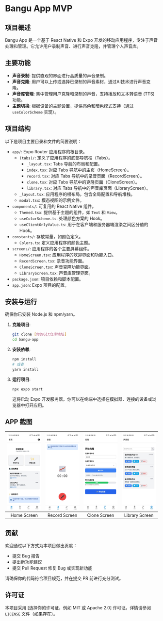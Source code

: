# Bangu App MVP

## 项目概述

Bangu App 是一个基于 React Native 和 Expo 开发的移动应用程序，专注于声音处理和管理。它允许用户录制声音、进行声音克隆，并管理个人声音库。

## 主要功能

- **声音录制**: 提供直观的界面进行高质量的声音录制。
- **声音克隆**: 用户可以上传或选择已录制的声音素材，通过AI技术进行声音克隆。
- **声音库管理**: 集中管理用户克隆和录制的声音，支持播放和文本转语音 (TTS) 功能。
- **主题切换**: 根据设备的主题设置，提供亮色和暗色模式支持（通过 `useColorScheme` 实现）。

## 项目结构

以下是项目主要目录和文件的简要说明：

- `app/`: Expo Router 应用程序的根目录。
  - `(tabs)/`: 定义了应用程序的底部导航栏（Tabs）。
    - `_layout.tsx`: Tabs 导航的布局和配置。
    - `index.tsx`: 对应 Tabs 导航中的主页（HomeScreen）。
    - `record.tsx`: 对应 Tabs 导航中的录音页面（RecordScreen）。
    - `clone.tsx`: 对应 Tabs 导航中的克隆页面（CloneScreen）。
    - `library.tsx`: 对应 Tabs 导航中的声音库页面（LibraryScreen）。
  - `_layout.tsx`: 应用程序的根布局，包含全局配置和导航堆栈。
  - `modal.tsx`: 模态视图的示例文件。
- `components/`: 可复用的 React Native 组件。
  - `Themed.tsx`: 提供基于主题的组件，如 `Text` 和 `View`。
  - `useColorScheme.ts`: 处理颜色方案的 Hook。
  - `useClientOnlyValue.ts`: 用于在客户端和服务器端渲染之间区分值的 Hook。
- `constants/`: 存放常量，如颜色定义。
  - `Colors.ts`: 定义应用程序的颜色主题。
- `screens/`: 应用程序的各个主要屏幕组件。
  - `HomeScreen.tsx`: 应用程序的欢迎界面和功能入口。
  - `RecordScreen.tsx`: 录音功能界面。
  - `CloneScreen.tsx`: 声音克隆功能界面。
  - `LibraryScreen.tsx`: 声音库管理界面。
- `package.json`: 项目依赖和脚本配置。
- `app.json`: Expo 项目的配置。

## 安装与运行

确保你已安装 Node.js 和 npm/yarn。

1. **克隆项目**:

    ```bash
    git clone [你的Git仓库地址]
    cd bangu-app
    ```

2. **安装依赖**:

    ```bash
    npm install
    # 或者
    yarn install
    ```

3. **运行项目**:

    ```bash
    npx expo start
    ```

    这将启动 Expo 开发服务器。你可以在终端中选择在模拟器、连接的设备或浏览器中打开应用。

## APP 截图

| ![](docs/shots/home.jpg) | ![](docs/shots/record.jpg) | ![](docs/shots/clone.jpg) | ![](docs/shots/library.jpg) |
|:------------------------:|:--------------------------:|:-------------------------:|:---------------------------:|
|    Home Screen           |      Record Screen         |      Clone Screen         |     Library Screen          |
 

## 贡献

欢迎通过以下方式为本项目做出贡献：

- 提交 Bug 报告
- 提出新功能建议
- 提交 Pull Request 修复 Bug 或实现新功能

请确保你的代码符合项目规范，并在提交 PR 前进行充分测试。

## 许可证

本项目采用 [选择你的许可证，例如 MIT 或 Apache 2.0] 许可证。详情请参阅 `LICENSE` 文件（如果存在）。
